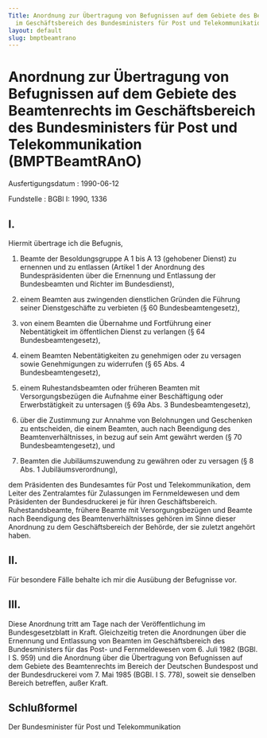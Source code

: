 ```yaml
---
Title: Anordnung zur Übertragung von Befugnissen auf dem Gebiete des Beamtenrechts
  im Geschäftsbereich des Bundesministers für Post und Telekommunikation
layout: default
slug: bmptbeamtrano
---
```


# Anordnung zur Übertragung von Befugnissen auf dem Gebiete des Beamtenrechts im Geschäftsbereich des Bundesministers für Post und Telekommunikation (BMPTBeamtRAnO)

Ausfertigungsdatum
:   1990-06-12

Fundstelle
:   BGBl I: 1990, 1336



## I.

Hiermit übertrage ich die Befugnis,

1.  Beamte der Besoldungsgruppe A 1 bis A 13 (gehobener Dienst) zu
    ernennen und zu entlassen (Artikel 1 der Anordnung des
    Bundespräsidenten über die Ernennung und Entlassung der Bundesbeamten
    und Richter im Bundesdienst),


2.  einem Beamten aus zwingenden dienstlichen Gründen die Führung seiner
    Dienstgeschäfte zu verbieten (§ 60 Bundesbeamtengesetz),


3.  von einem Beamten die Übernahme und Fortführung einer Nebentätigkeit
    im öffentlichen Dienst zu verlangen (§ 64 Bundesbeamtengesetz),


4.  einem Beamten Nebentätigkeiten zu genehmigen oder zu versagen sowie
    Genehmigungen zu widerrufen (§ 65 Abs. 4 Bundesbeamtengesetz),


5.  einem Ruhestandsbeamten oder früheren Beamten mit Versorgungsbezügen
    die Aufnahme einer Beschäftigung oder Erwerbstätigkeit zu untersagen
    (§ 69a Abs. 3 Bundesbeamtengesetz),


6.  über die Zustimmung zur Annahme von Belohnungen und Geschenken zu
    entscheiden, die einem Beamten, auch nach Beendigung des
    Beamtenverhältnisses, in bezug auf sein Amt gewährt werden (§ 70
    Bundesbeamtengesetz), und


7.  Beamten die Jubiläumszuwendung zu gewähren oder zu versagen (§ 8 Abs.
    1 Jubiläumsverordnung),



dem Präsidenten des Bundesamtes für Post und Telekommunikation, dem
Leiter des Zentralamtes für Zulassungen im Fernmeldewesen und dem
Präsidenten der Bundesdruckerei je für ihren Geschäftsbereich.
Ruhestandsbeamte, frühere Beamte mit Versorgungsbezügen und Beamte
nach Beendigung des Beamtenverhältnisses gehören im Sinne dieser
Anordnung zu dem Geschäftsbereich der Behörde, der sie zuletzt
angehört haben.


## II.

Für besondere Fälle behalte ich mir die Ausübung der Befugnisse vor.


## III.

Diese Anordnung tritt am Tage nach der Veröffentlichung im
Bundesgesetzblatt in Kraft. Gleichzeitig treten die Anordnungen über
die Ernennung und Entlassung von Beamten im Geschäftsbereich des
Bundesministers für das Post- und Fernmeldewesen vom 6. Juli 1982
(BGBl. I S. 959) und die Anordnung über die Übertragung von
Befugnissen auf dem Gebiete des Beamtenrechts im Bereich der Deutschen
Bundespost und der Bundesdruckerei vom 7. Mai 1985 (BGBl. I S. 778),
soweit sie denselben Bereich betreffen, außer Kraft.


## Schlußformel

Der Bundesminister für Post und Telekommunikation

